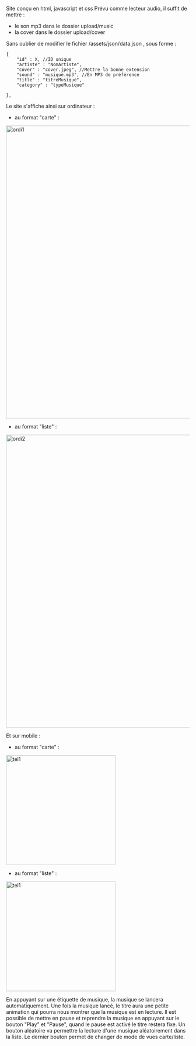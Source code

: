 Site conçu en html, javascript et css
Prévu comme lecteur audio, il suffit de mettre : 
- le son mp3 dans le dossier upload/music
- la cover dans le dossier upload/cover

Sans oublier de modifier le fichier /assets/json/data.json , sous forme : 

    {
        "id" : X, //ID unique
        "artiste" : "NomArtiste",  
        "cover" : "cover.jpeg", //Mettre la bonne extension
        "sound" : "musique.mp3", //En MP3 de préférence
        "title" : "titreMusique", 
        "category" : "typeMusique"

    },
    
Le site s'affiche ainsi sur ordinateur : 
- au format "carte" :
<img width="800" alt="ordi1" src="https://github.com/BlackMOTD/JukeBox/assets/105824316/4b2c9427-8d69-4077-a406-8396908c366a">

- au format "liste" : 
<img width="800" alt="ordi2" src="https://github.com/BlackMOTD/JukeBox/assets/105824316/d6f4c051-58bd-46c4-bcb7-411180cbbf36">


Et sur mobile : 
- au format "carte" :
<img width="300" alt="tel1" src="https://github.com/BlackMOTD/JukeBox/assets/105824316/3526dacc-37ec-4567-9b03-cb4ed6cc6e31">


- au format "liste" : 
<img width="300" alt="tel1" src="https://github.com/BlackMOTD/JukeBox/assets/105824316/645c793d-9615-4e5f-aa31-a0b336f25fb9">


En appuyant sur une étiquette de musique, la musique se lancera automatiquement.
Une fois la musique lancé, le titre aura une petite animation qui pourra nous montrer que la musique est en lecture.
Il est possible de mettre en pause et reprendre la musique en appuyant sur le bouton "Play" et "Pause", quand le pause est activé le titre restera fixe.
Un bouton aléatoire va permettre la lecture d'une musique aléatoirement dans la liste.
Le dernier bouton permet de changer de mode de vues carte/liste.

